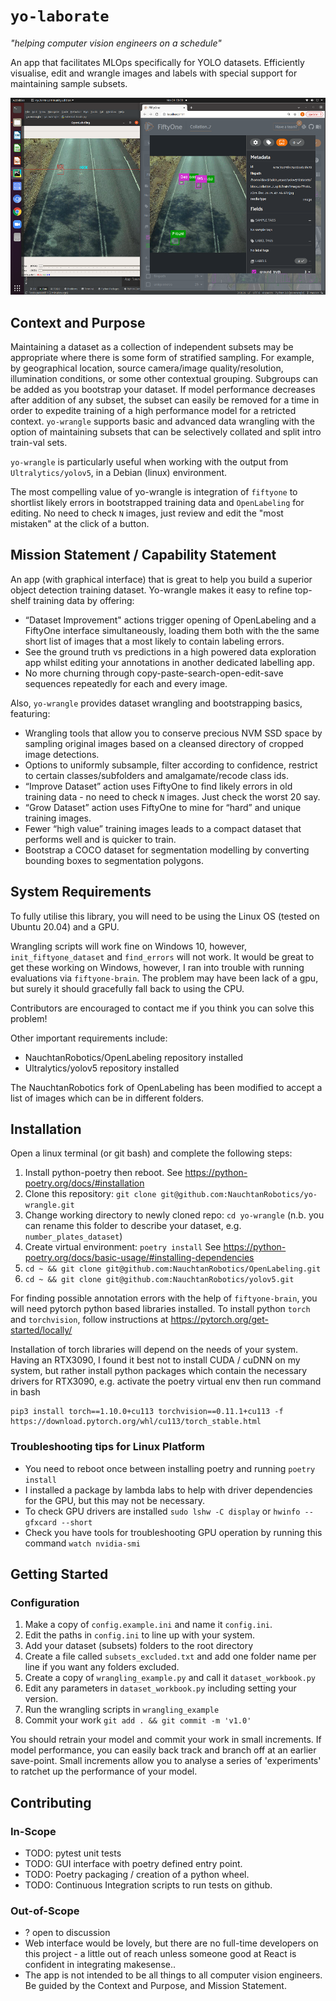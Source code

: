 # `yo-laborate` 
_"helping computer vision engineers on a schedule"_

An app that facilitates MLOps specifically for YOLO datasets. Efficiently visualise, edit and wrangle images and labels with special support for maintaining sample subsets.

![Editing short listed "most mistaken annotations"](yo-wrangle-55.png)

## Context and Purpose

Maintaining a dataset as a collection of independent subsets may be appropriate where there is some form of stratified sampling. For example, by geographical location, source camera/image quality/resolution, illumination conditions, or some other contextual grouping. Subgroups can be added as you bootstrap your dataset.  If model performance decreases after addition of any subset, the subset can easily be removed for a time in order to expedite training of a high performance model for a retricted context. `yo-wrangle` supports basic and advanced data wrangling with the option of maintaining subsets that can be selectively collated and split intro train-val sets.

`yo-wrangle` is particularly useful when working with the output from `Ultralytics/yolov5`, in a Debian (linux) environment.

The most compelling value of yo-wrangle is integration of `fiftyone` to shortlist likely errors in bootstrapped training data and `OpenLabeling` for editing. No need to check `N` images, just review and edit the "most mistaken" at the click of a button.

## Mission Statement / Capability Statement 

An app (with graphical interface) that is great to help you build a superior object detection training dataset. Yo-wrangle makes it easy to refine top-shelf training data by offering:

* “Dataset Improvement" actions trigger opening of OpenLabeling and a FiftyOne interface simultaneously, loading them both with the the same short list of images that a most likely to contain labeling errors. 
* See the ground truth vs predictions in a high powered data exploration app whilst editing your annotations in another dedicated labelling app. 
* No more churning through copy-paste-search-open-edit-save sequences repeatedly for each and every image. 

Also, `yo-wrangle` provides dataset wrangling and bootstrapping basics, featuring:
* Wrangling tools that allow you to conserve precious NVM SSD space by sampling original images based on a cleansed directory of cropped image detections. 
* Options to uniformly subsample, filter according to confidence, restrict to certain classes/subfolders and amalgamate/recode class ids. 
* “Improve Dataset” action uses FiftyOne to find likely errors in old training data - no need to check `N` images. Just check the worst 20 say.  
* “Grow Dataset” action uses FiftyOne to mine for “hard” and unique training images. 
* Fewer “high value” training images leads to a compact dataset that performs well and is quicker to train. 
* Bootstrap a COCO dataset for segmentation modelling by converting bounding boxes to segmentation polygons.

## System Requirements

To fully utilise this library, you will need to be using the Linux OS (tested on Ubuntu 20.04) and a GPU.

Wrangling scripts will work fine on Windows 10, however, `init_fiftyone_dataset` and `find_errors` will not work.
It would be great to get these working on Windows, however, I ran into trouble with running evaluations via `fiftyone-brain`. 
The problem may have been lack of a gpu, but surely it should gracefully fall back to using the CPU.

Contributors are encouraged to contact me if you think you can solve this problem!

Other important requirements include:
* NauchtanRobotics/OpenLabeling repository installed
* Ultralytics/yolov5 repository installed

The NauchtanRobotics fork of OpenLabeling has been modified to accept a list of images which can be in different folders.

## Installation

Open a linux terminal (or git bash) and complete the following steps:

1. Install python-poetry then reboot. See https://python-poetry.org/docs/#installation
2. Clone this repository:  `git clone git@github.com:NauchtanRobotics/yo-wrangle.git`
3. Change working directory to newly cloned repo: `cd yo-wrangle` (n.b. you can rename this folder to describe your dataset, e.g. `number_plates_dataset`)
4. Create virtual environment:  `poetry install` See https://python-poetry.org/docs/basic-usage/#installing-dependencies
5. `cd ~ && git clone git@github.com:NauchtanRobotics/OpenLabeling.git`
6. `cd ~ && git clone git@github.com:NauchtanRobotics/yolov5.git`

For finding possible annotation errors with the help of `fiftyone-brain`, you will need pytorch python based libraries installed.
To install python `torch` and `torchvision`, follow instructions at https://pytorch.org/get-started/locally/

Installation of torch libraries will depend on the needs of your system. Having an RTX3090, I found
it best not to install CUDA / cuDNN on my system, but rather install python packages which contain
the necessary drivers for RTX3090, e.g. activate the poetry virtual env then run command in bash
```
pip3 install torch==1.10.0+cu113 torchvision==0.11.1+cu113 -f https://download.pytorch.org/whl/cu113/torch_stable.html
```

### Troubleshooting tips for Linux Platform

* You need to reboot once between installing poetry and running `poetry install`
* I installed a package by lambda labs to help with driver dependencies for the GPU, but this may not be necessary. 
* To check GPU drivers are installed `sudo lshw -C display` or `hwinfo --gfxcard --short`
* Check you have tools for troubleshooting GPU operation by running this command `watch nvidia-smi`

## Getting Started
### Configuration
1. Make a copy of `config.example.ini` and name it `config.ini`.
2. Edit the paths in `config.ini` to line up with your system.
3. Add your dataset (subsets) folders to the root directory
4. Create a file called `subsets_excluded.txt` and add one folder name per line if you want any folders excluded.
5. Create a copy of `wrangling_example.py` and call it `dataset_workbook.py` 
6. Edit any parameters in `dataset_workbook.py` including setting your version.
7. Run the wrangling scripts in `wrangling_example`
8. Commit your work `git add . && git commit -m 'v1.0'`

You should retrain your model and commit your work in small increments. 
If model performance, you can easily back track and branch off at an earlier save-point.
Small increments allow you to analyse a series of 'experiments' to ratchet up the performance of your model.

## Contributing

### In-Scope
* TODO: pytest unit tests
* TODO: GUI interface with poetry defined entry point.
* TODO: Poetry packaging / creation of a python wheel.
* TODO: Continuous Integration scripts to run tests on github.

### Out-of-Scope
* ? open to discussion
* Web interface would be lovely, but there are no full-time developers on this project - a little out of reach unless someone good at React is confident in integrating makesense..
* The app is not intended to be all things to all computer vision engineers. Be guided by the Context and Purpose, and Mission Statement.
